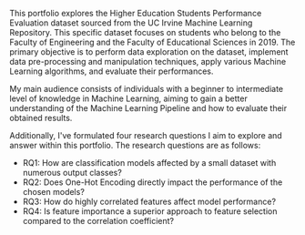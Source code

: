 This portfolio explores the Higher Education Students Performance Evaluation dataset sourced from the UC Irvine Machine Learning Repository. This specific dataset focuses on students who belong to the Faculty of Engineering and the Faculty of Educational Sciences in 2019. The primary objective is to perform data exploration on the dataset, implement data pre-processing and manipulation techniques, apply various Machine Learning algorithms, and evaluate their performances.

My main audience consists of individuals with a beginner to intermediate level of knowledge in Machine Learning, aiming to gain a better understanding of the Machine Learning Pipeline and how to evaluate their obtained results.

Additionally, I've formulated four research questions I aim to explore and answer within this portfolio. The research questions are as follows:

- RQ1: How are classification models affected by a small dataset with numerous output classes?
- RQ2: Does One-Hot Encoding directly impact the performance of the chosen models?
- RQ3: How do highly correlated features affect model performance?
- RQ4: Is feature importance a superior approach to feature selection compared to the correlation coefficient?
